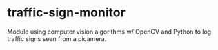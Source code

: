 # traffic-sign-monitor
Module using computer vision algorithms w/ OpenCV and Python to log traffic signs seen from a picamera. 
